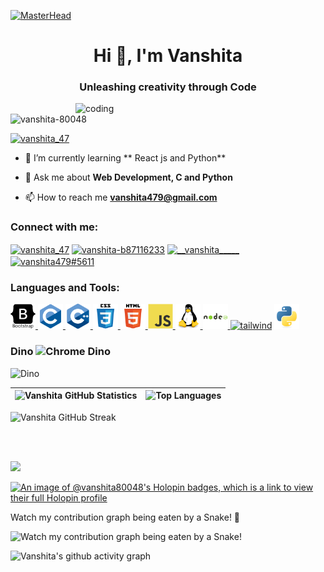 [![MasterHead](https://th.bing.com/th/id/R.75ea38495d3a5bc0c90316b57f9bbfb5?rik=CKmgcCEhXQE1OA&riu=http%3a%2f%2fwww.pramukhdigital.com%2fwp-content%2fuploads%2f2018%2f07%2fNew-PNC-Animated-Banners.gif&ehk=fs6XGSkrODbDz9LuU2tZgUw5aQd76DxwLvAaGpktUZI%3d&risl=&pid=ImgRaw&r=0)](https://vanshita-80048.io)


<!--
**vanshita-80048/vanshita-80048** is a ✨ _special_ ✨ repository because its `README.md` (this file) appears on your GitHub profile.

Here are some ideas to get you started:

- 🔭 I’m currently working on ...
- 🌱 I’m currently learning ...
- 👯 I’m looking to collaborate on ...
- 🤔 I’m looking for help with ...
- 💬 Ask me about ...
- 📫 How to reach me: ...
- 😄 Pronouns: ...
- ⚡ Fun fact: ...
--><h1 align="center">Hi 👋, I'm Vanshita</h1>
<h3 align="center">Unleashing creativity through Code</h3>
<img align="right" alt="coding" width="400" src="https://cdn.dribbble.com/users/17707/screenshots/2413754/rrr.gif">


<p align="left"> <img src="https://komarev.com/ghpvc/?username=vanshita-80048&label=Profile%20views&color=0e75b6&style=flat" alt="vanshita-80048" /> </p>

<p align="left"> <a href="https://twitter.com/vanshita_47" target="blank"><img src="https://img.shields.io/twitter/follow/vanshita_47?logo=twitter&style=for-the-badge" alt="vanshita_47" /></a> </p>

- 🌱 I’m currently learning ** React js and Python**

- 💬 Ask me about **Web Development, C and Python**

- 📫 How to reach me **vanshita479@gmail.com**

<h3 align="left">Connect with me:</h3>
<p align="left">
<a href="https://twitter.com/vanshita_47" target="blank"><img align="center" src="https://raw.githubusercontent.com/rahuldkjain/github-profile-readme-generator/master/src/images/icons/Social/twitter.svg" alt="vanshita_47" height="30" width="40" /></a>
<a href="https://linkedin.com/in/vanshita-b87116233" target="blank"><img align="center" src="https://raw.githubusercontent.com/rahuldkjain/github-profile-readme-generator/master/src/images/icons/Social/linked-in-alt.svg" alt="vanshita-b87116233" height="30" width="40" /></a>
<a href="https://instagram.com/__vanshita_____" target="blank"><img align="center" src="https://raw.githubusercontent.com/rahuldkjain/github-profile-readme-generator/master/src/images/icons/Social/instagram.svg" alt="__vanshita_____" height="30" width="40" /></a>
<a href="https://discord.gg/vanshita479#5611" target="blank"><img align="center" src="https://raw.githubusercontent.com/rahuldkjain/github-profile-readme-generator/master/src/images/icons/Social/discord.svg" alt="vanshita479#5611" height="30" width="40" /></a>
</p>

<h3 align="left">Languages and Tools:</h3>
<p align="left"> <a href="https://getbootstrap.com" target="_blank" rel="noreferrer"> <img src="https://raw.githubusercontent.com/devicons/devicon/master/icons/bootstrap/bootstrap-plain-wordmark.svg" alt="bootstrap" width="40" height="40"/> </a> <a href="https://www.cprogramming.com/" target="_blank" rel="noreferrer"> <img src="https://raw.githubusercontent.com/devicons/devicon/master/icons/c/c-original.svg" alt="c" width="40" height="40"/> </a> <a href="https://www.w3schools.com/cpp/" target="_blank" rel="noreferrer"> <img src="https://raw.githubusercontent.com/devicons/devicon/master/icons/cplusplus/cplusplus-original.svg" alt="cplusplus" width="40" height="40"/> </a> <a href="https://www.w3schools.com/css/" target="_blank" rel="noreferrer"> <img src="https://raw.githubusercontent.com/devicons/devicon/master/icons/css3/css3-original-wordmark.svg" alt="css3" width="40" height="40"/> </a> <a href="https://www.w3.org/html/" target="_blank" rel="noreferrer"> <img src="https://raw.githubusercontent.com/devicons/devicon/master/icons/html5/html5-original-wordmark.svg" alt="html5" width="40" height="40"/> </a> <a href="https://developer.mozilla.org/en-US/docs/Web/JavaScript" target="_blank" rel="noreferrer"> <img src="https://raw.githubusercontent.com/devicons/devicon/master/icons/javascript/javascript-original.svg" alt="javascript" width="40" height="40"/> </a> <a href="https://www.linux.org/" target="_blank" rel="noreferrer"> <img src="https://raw.githubusercontent.com/devicons/devicon/master/icons/linux/linux-original.svg" alt="linux" width="40" height="40"/> </a> <a href="https://nodejs.org" target="_blank" rel="noreferrer"> <img src="https://raw.githubusercontent.com/devicons/devicon/master/icons/nodejs/nodejs-original-wordmark.svg" alt="nodejs" width="40" height="40"/> </a>  <a href="https://tailwindcss.com/" target="_blank" rel="noreferrer"> <img src="https://www.vectorlogo.zone/logos/tailwindcss/tailwindcss-icon.svg" alt="tailwind" width="40" height="40"/></a> <a href="https://www.python.org" target="_blank" rel="noreferrer"><img src="https://raw.githubusercontent.com/devicons/devicon/master/icons/python/python-original.svg" alt="python" width="40" height="40"/> </a></p>




### Dino <img src="https://i.imgur.com/2AGajNs.png" alt="Chrome Dino" width="24" />

![Dino](https://raw.githubusercontent.com/setiyawan12/setiyawan12/master/dino.gif)

 ![Vanshita GitHub Statistics](https://github-readme-stats.vercel.app/api?username=vanshita-80048&show_icons=true) | ![Top Languages](https://github-readme-stats.vercel.app/api/top-langs/?username=vanshita-80048) 
| --- | --- |
 ![Vanshita GitHub Streak](https://github-readme-streak-stats.herokuapp.com/?user=vanshita-80048) 

<br><br>
<p align="left ">  <img width="660" src="https://github-profile-trophy.vercel.app/?username=vanshita-80048&theme=onedark&row=2&column=8"> </p> </a>


[![An image of @vanshita80048's Holopin badges, which is a link to view their full Holopin profile](https://holopin.me/vanshita80048)](https://holopin.io/@vanshita80048)

  Watch my contribution graph being eaten by a Snake! 🐍

![Watch my contribution graph being eaten by a Snake!](https://raw.githubusercontent.com/praveenscience/praveenscience/master/soc/snake.svg)

 ![Vanshita's github activity graph](https://github-readme-activity-graph.vercel.app/graph?username=vanshita-80048)
